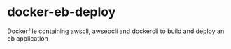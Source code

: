 # docker-eb-deploy
Dockerfile containing awscli, awsebcli and dockercli to build and deploy an eb application
